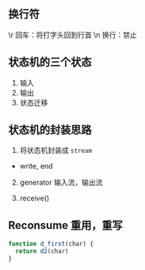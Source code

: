 ## 换行符
<CR> \r 回车：将打字头回到行首
<LF> \n 换行：禁止

## 状态机的三个状态
1. 输入  
2. 输出  
3. 状态迁移  

## 状态机的封装思路
1. 将状态机封装成 `stream`
- write, end

2. generator
输入流，输出流

3. receive()

## Reconsume 重用，重写
```javascript 
function d_first(char) {
  return d2(char)
}
```
